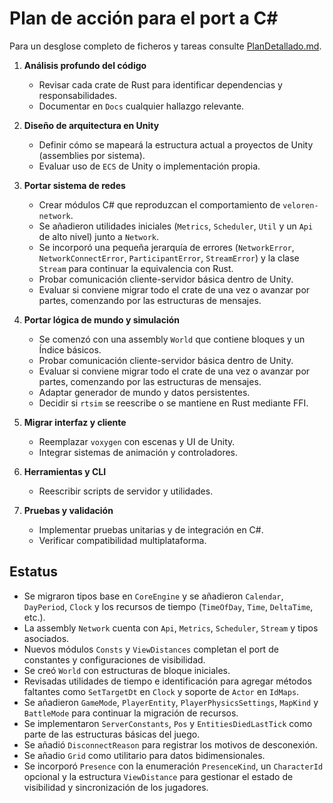 # Plan de acción para el port a C#
Para un desglose completo de ficheros y tareas consulte [PlanDetallado.md](PlanDetallado.md).


1. **Análisis profundo del código**
   - Revisar cada crate de Rust para identificar dependencias y responsabilidades.
   - Documentar en `Docs` cualquier hallazgo relevante.

2. **Diseño de arquitectura en Unity**
   - Definir cómo se mapeará la estructura actual a proyectos de Unity (assemblies por sistema).
   - Evaluar uso de `ECS` de Unity o implementación propia.

3. **Portar sistema de redes**
   - Crear módulos C# que reproduzcan el comportamiento de `veloren-network`.
   - Se añadieron utilidades iniciales (`Metrics`, `Scheduler`, `Util` y un `Api` de alto nivel) junto a `Network`.
   - Se incorporó una pequeña jerarquía de errores (`NetworkError`, `NetworkConnectError`, `ParticipantError`, `StreamError`) y la clase `Stream` para continuar la equivalencia con Rust.
   - Probar comunicación cliente-servidor básica dentro de Unity.
   - Evaluar si conviene migrar todo el crate de una vez o avanzar por partes, comenzando por las estructuras de mensajes.

4. **Portar lógica de mundo y simulación**
   - Se comenzó con una assembly `World` que contiene bloques y un Índice básicos.
   - Probar comunicación cliente-servidor básica dentro de Unity.
   - Evaluar si conviene migrar todo el crate de una vez o avanzar por partes, comenzando por las estructuras de mensajes.
   - Adaptar generador de mundo y datos persistentes.
   - Decidir si `rtsim` se reescribe o se mantiene en Rust mediante FFI.

5. **Migrar interfaz y cliente**
   - Reemplazar `voxygen` con escenas y UI de Unity.
   - Integrar sistemas de animación y controladores.

6. **Herramientas y CLI**
   - Reescribir scripts de servidor y utilidades.

7. **Pruebas y validación**
   - Implementar pruebas unitarias y de integración en C#.
   - Verificar compatibilidad multiplataforma.

## Estatus
- Se migraron tipos base en `CoreEngine` y se añadieron `Calendar`, `DayPeriod`,
  `Clock` y los recursos de tiempo (`TimeOfDay`, `Time`, `DeltaTime`, etc.).
- La assembly `Network` cuenta con `Api`, `Metrics`, `Scheduler`, `Stream` y tipos asociados.
- Nuevos módulos `Consts` y `ViewDistances` completan el port de constantes y configuraciones de visibilidad.
- Se creó `World` con estructuras de bloque iniciales.
- Revisadas utilidades de tiempo e identificación para agregar métodos faltantes como `SetTargetDt` en `Clock` y soporte de `Actor` en `IdMaps`.
- Se añadieron `GameMode`, `PlayerEntity`, `PlayerPhysicsSettings`, `MapKind` y `BattleMode` para continuar la migración de recursos.
- Se implementaron `ServerConstants`, `Pos` y `EntitiesDiedLastTick` como parte de las estructuras básicas del juego.
- Se añadió `DisconnectReason` para registrar los motivos de desconexión.
- Se añadio `Grid` como utilitario para datos bidimensionales.
- Se incorporó `Presence` con la enumeración `PresenceKind`, un `CharacterId` opcional y la estructura `ViewDistance` para gestionar el estado de visibilidad y sincronización de los jugadores.
